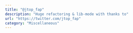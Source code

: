 ```yaml
---
title: "@jtop_fap"
description: "Huge refactoring & lib-mode with thanks to"
url: "https://twitter.com/jtop_fap"
category: "Miscellaneous"
---
```

